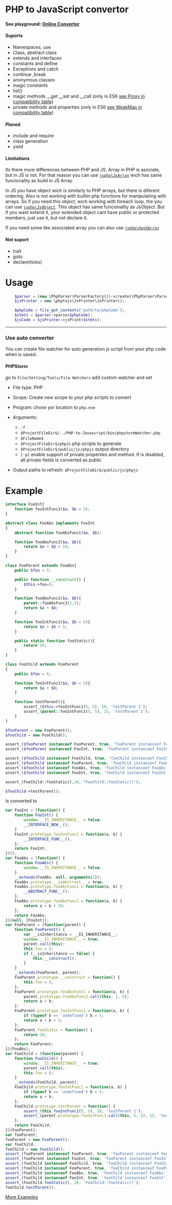 PHP to JavaScript convertor
===================
#### See playground: [Online Convertor](http://phptojs.mostka.com/) ####

#### Suports ####
- Namespaces, use
- Class, abstract class
- extends and interfaces
- constants and define
- Exceptions and catch
- continue<num> ,break<num>
- anonymous classes
- magic constants
- list()
- magic methods __get __set and __call (only in ES6 [see Proxy in compatibility table](https://kangax.github.io/compat-table/es6/#test-Proxy))
- private methods and properties (only in ES6 [see WeakMap in compatibility table](https://kangax.github.io/compat-table/es6/#test-WeakMap))

#### Planed ####
- include and require
- class generation
- yield

#### Limitations ####
Its there more differences between PHP and JS. Array in PHP is asociate, but in JS is not.
 For that reason you can use [```jsphp\JsArray```](https://github.com/tito10047/PHP-to-Javascript/blob/master/test/code/jsPrinter/phpSrc/global/JsArray.js.php) wich has same funcionality as build in JS Array.
 
In JS you have object wich is similarly to PHP arrays, but there is diferent ordering. Also is not working
 with builtin php functions for manipulating with arrays. So if you need this object, wich working with
 foreach loop, the you can use [```jsphp\JsObject```](https://github.com/tito10047/PHP-to-Javascript/blob/master/test/code/jsPrinter/phpSrc/global/JsClass.js.php). This object has same funcionality as
 JsObject. But if you want extend it, your extended object cant have public or protected members, just use it, but not declare it.

If you need some like associated array you can also use [```jsphp\HashArray```](https://github.com/tito10047/PHP-to-Javascript/blob/master/test/code/jsPrinter/phpSrc/JsPrinter/array.js.php)

#### Not suport ####
- trait
- goto
- declare(ticks)

Usage
===================
```php
    $parser = (new \PhpParser\ParserFactory())->create(\PhpParser\ParserFactory::PREFER_PHP7);
    $jsPrinter = new \phptojs\JsPrinter\JsPrinter();

    $phpCode = file_get_contents('path/to/phpCode');
    $stmts = $parser->parse($phpCode);
    $jsCode = $jsPrinter->jsPrint($stmts);
```
----
### Use auto converter ###
You can create file watcher for auto generation js script from your php
code when is saved.

#### PHPStorm ####
go to `File/Setting/Tools/File Watchers` add custom watcher and set

- File type: PHP
- Scope: Create new scope to your php scripts to convert
- Program: chose yor location to `php.exe`
- Arguments:
  - `-f`
  - `$ProjectFileDir$/../PHP-to-Javascript/bin/phpstormWatcher.php`
  - `$FileName$`
  - `$ProjectFileDir$/phpJs` php scripts to generate
  - `$ProjectFileDir$/public/js/phpjs` output directory
  - `[-p]` enable support of private properties and method. If is disabled, all private fields is converted as public

- Output paths to refresh: `$ProjectFileDir$/public/js/phpjs`



Example
===================

```php
interface FooInt{
    function fooIntFunc1($a, $b = 5);
}

abstract class FooAbs implements FooInt
{
    abstract function fooAbsFunc1($a, $b);

    function fooAbsFunc2($a, $b){
        return $a + $b + 10;
    }
}

class FooParent extends FooAbs{
    public $foo = 5;

    public function __construct() {
		$this->foo=5;
	}

	function fooAbsFunc1($a, $b){
		parent::fooAbsFunc2(1,5);
        return $a + $b;
    }

    function fooIntFunc1($a, $b = 5){
        return $a + $b + 5;
    }

    public static function fooStatic(){
    	return 10;
	}
}

class FooChild extends FooParent
{
    public $foo = 6;

    function fooIntFunc1($a, $b = 5){
        return $a + $b;
    }

    function testParent(){
        assert_($this->fooIntFunc1(5, 5), 10, 'testParent 1');
        assert_(parent::fooIntFunc1(5, 5), 15, 'testParent 2');
    }
}

$fooParent = new FooParent();
$fooChild = new FooChild();

assert_($fooParent instanceof FooParent, true, 'fooParent instanceof FooParent');
assert_($fooParent instanceof FooInt, true, 'fooParent instanceof FooInt');

assert_($fooChild instanceof FooChild, true, 'fooChild instanceof FooChild');
assert_($fooChild instanceof FooParent, true, 'fooChild instanceof FooParent');
assert_($fooChild instanceof FooAbs, true, 'fooChild instanceof FooAbs');
assert_($fooChild instanceof FooInt, true, 'fooChild instanceof FooInt');

assert_(FooChild::fooStatic(),10, "FooChild::fooStatic()");

$fooChild->testParent();
```

Is converted to
```javascript
var FooInt = (function() {
    function FooInt() {
        window.__IS_INHERITANCE__ = false;
        __INTERFACE_NEW__();
    }
    FooInt.prototype.fooIntFunc1 = function(a, b) {
        __INTERFACE_FUNC__();
    };
    return FooInt;
})();
var FooAbs = (function() {
    function FooAbs() {
        window.__IS_INHERITANCE__ = false;
    }
    __extends(FooAbs, null, arguments[1]);
    FooAbs.prototype.__isAbstract__ = true;
    FooAbs.prototype.fooAbsFunc1 = function(a, b) {
        __ABSTRACT_FUNC__();
    };
    FooAbs.prototype.fooAbsFunc2 = function(a, b) {
        return a + b + 10;
    };
    return FooAbs;
})(null, [FooInt]);
var FooParent = (function(parent) {
    function FooParent() {
        var __isInheritance = __IS_INHERITANCE__;
        window.__IS_INHERITANCE__ = true;
        parent.call(this);
        this.foo = 5;
        if (__isInheritance == false) {
            this.__construct();
        }
    }
    __extends(FooParent, parent);
    FooParent.prototype.__construct = function() {
        this.foo = 5;
    };
    FooParent.prototype.fooAbsFunc1 = function(a, b) {
        parent.prototype.fooAbsFunc2.call(this, 1, 5);
        return a + b;
    };
    FooParent.prototype.fooIntFunc1 = function(a, b) {
        if (typeof b == 'undefined') b = 5;
        return a + b + 5;
    };
    FooParent.fooStatic = function() {
        return 10;
    };
    return FooParent;
})(FooAbs);
var FooChild = (function(parent) {
    function FooChild() {
        window.__IS_INHERITANCE__ = true;
        parent.call(this);
        this.foo = 6;
    }
    __extends(FooChild, parent);
    FooChild.prototype.fooIntFunc1 = function(a, b) {
        if (typeof b == 'undefined') b = 5;
        return a + b;
    };
    FooChild.prototype.testParent = function() {
        assert_(this.fooIntFunc1(5, 5), 10, 'testParent 1');
        assert_(parent.prototype.fooIntFunc1.call(this, 5, 5), 15, 'testParent 2');
    };
    return FooChild;
})(FooParent);
var fooParent;
fooParent = new FooParent();
var fooChild;
fooChild = new FooChild();
assert_(fooParent instanceof FooParent, true, 'fooParent instanceof FooParent');
assert_(fooParent instanceof FooInt, true, 'fooParent instanceof FooInt');
assert_(fooChild instanceof FooChild, true, 'fooChild instanceof FooChild');
assert_(fooChild instanceof FooParent, true, 'fooChild instanceof FooParent');
assert_(fooChild instanceof FooAbs, true, 'fooChild instanceof FooAbs');
assert_(fooChild instanceof FooInt, true, 'fooChild instanceof FooInt');
assert_(FooChild.fooStatic(), 10, 'FooChild::fooStatic()');
fooChild.testParent();
```
[More Examples](https://github.com/tito10047/PHP-to-Javascript/tree/master/test/code/jsPrinter/jsSrc/generated/JsPrinter)

